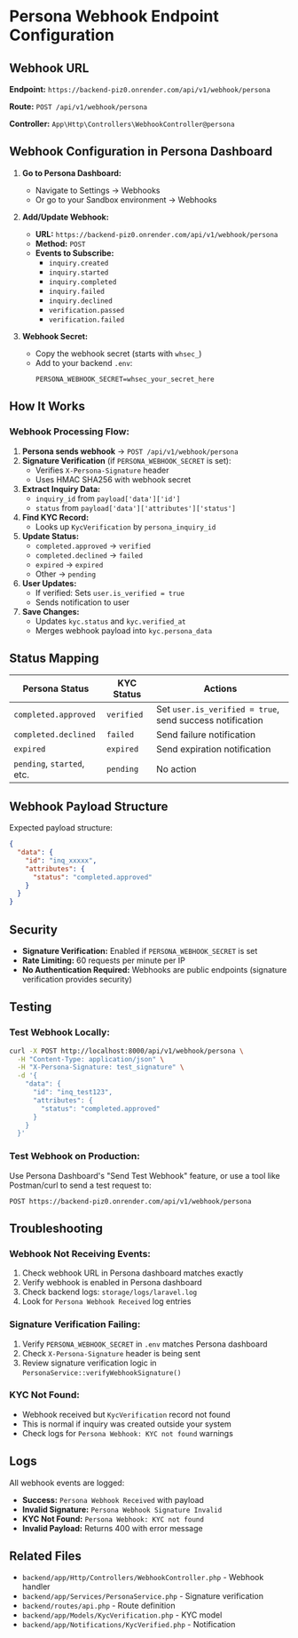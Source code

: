# Persona Webhook Endpoint Configuration

## Webhook URL

**Endpoint:** `https://backend-piz0.onrender.com/api/v1/webhook/persona`

**Route:** `POST /api/v1/webhook/persona`

**Controller:** `App\Http\Controllers\WebhookController@persona`

## Webhook Configuration in Persona Dashboard

1. **Go to Persona Dashboard:**
   - Navigate to Settings → Webhooks
   - Or go to your Sandbox environment → Webhooks

2. **Add/Update Webhook:**
   - **URL:** `https://backend-piz0.onrender.com/api/v1/webhook/persona`
   - **Method:** `POST`
   - **Events to Subscribe:**
     - `inquiry.created`
     - `inquiry.started`
     - `inquiry.completed`
     - `inquiry.failed`
     - `inquiry.declined`
     - `verification.passed`
     - `verification.failed`

3. **Webhook Secret:**
   - Copy the webhook secret (starts with `whsec_`)
   - Add to your backend `.env`:
     ```env
     PERSONA_WEBHOOK_SECRET=whsec_your_secret_here
     ```

## How It Works

### Webhook Processing Flow:

1. **Persona sends webhook** → `POST /api/v1/webhook/persona`
2. **Signature Verification** (if `PERSONA_WEBHOOK_SECRET` is set):
   - Verifies `X-Persona-Signature` header
   - Uses HMAC SHA256 with webhook secret
3. **Extract Inquiry Data:**
   - `inquiry_id` from `payload['data']['id']`
   - `status` from `payload['data']['attributes']['status']`
4. **Find KYC Record:**
   - Looks up `KycVerification` by `persona_inquiry_id`
5. **Update Status:**
   - `completed.approved` → `verified`
   - `completed.declined` → `failed`
   - `expired` → `expired`
   - Other → `pending`
6. **User Updates:**
   - If verified: Sets `user.is_verified = true`
   - Sends notification to user
7. **Save Changes:**
   - Updates `kyc.status` and `kyc.verified_at`
   - Merges webhook payload into `kyc.persona_data`

## Status Mapping

| Persona Status | KYC Status | Actions |
|---------------|------------|---------|
| `completed.approved` | `verified` | Set `user.is_verified = true`, send success notification |
| `completed.declined` | `failed` | Send failure notification |
| `expired` | `expired` | Send expiration notification |
| `pending`, `started`, etc. | `pending` | No action |

## Webhook Payload Structure

Expected payload structure:
```json
{
  "data": {
    "id": "inq_xxxxx",
    "attributes": {
      "status": "completed.approved"
    }
  }
}
```

## Security

- **Signature Verification:** Enabled if `PERSONA_WEBHOOK_SECRET` is set
- **Rate Limiting:** 60 requests per minute per IP
- **No Authentication Required:** Webhooks are public endpoints (signature verification provides security)

## Testing

### Test Webhook Locally:
```bash
curl -X POST http://localhost:8000/api/v1/webhook/persona \
  -H "Content-Type: application/json" \
  -H "X-Persona-Signature: test_signature" \
  -d '{
    "data": {
      "id": "inq_test123",
      "attributes": {
        "status": "completed.approved"
      }
    }
  }'
```

### Test Webhook on Production:
Use Persona Dashboard's "Send Test Webhook" feature, or use a tool like Postman/curl to send a test request to:
```
POST https://backend-piz0.onrender.com/api/v1/webhook/persona
```

## Troubleshooting

### Webhook Not Receiving Events:
1. Check webhook URL in Persona dashboard matches exactly
2. Verify webhook is enabled in Persona dashboard
3. Check backend logs: `storage/logs/laravel.log`
4. Look for `Persona Webhook Received` log entries

### Signature Verification Failing:
1. Verify `PERSONA_WEBHOOK_SECRET` in `.env` matches Persona dashboard
2. Check `X-Persona-Signature` header is being sent
3. Review signature verification logic in `PersonaService::verifyWebhookSignature()`

### KYC Not Found:
- Webhook received but `KycVerification` record not found
- This is normal if inquiry was created outside your system
- Check logs for `Persona Webhook: KYC not found` warnings

## Logs

All webhook events are logged:
- **Success:** `Persona Webhook Received` with payload
- **Invalid Signature:** `Persona Webhook Signature Invalid`
- **KYC Not Found:** `Persona Webhook: KYC not found`
- **Invalid Payload:** Returns 400 with error message

## Related Files

- `backend/app/Http/Controllers/WebhookController.php` - Webhook handler
- `backend/app/Services/PersonaService.php` - Signature verification
- `backend/routes/api.php` - Route definition
- `backend/app/Models/KycVerification.php` - KYC model
- `backend/app/Notifications/KycVerified.php` - Notification

